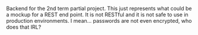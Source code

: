 Backend for the 2nd term partial project.
This just represents what could be a mockup for a REST end point.
It is not RESTful and it is not safe to use in production environments.
I mean... passwords are not even encrypted, who does that IRL?